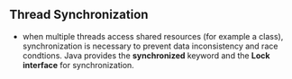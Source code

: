 ## Thread Synchronization
* when multiple threads access shared resources (for example a class), synchronization is necessary to prevent data inconsistency and race condtions.
  Java provides the **synchronized** keyword and the **Lock interface** for synchronization.
